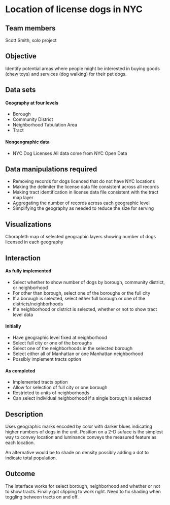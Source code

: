 # Location of license dogs in NYC

## Team members
Scott Smith, solo project

## Objective
Identify potential areas where people might be interested in buying goods (chew toys) and services (dog walking)
for their pet dogs.

## Data sets
#### Geography at four levels
* Borough
* Community District
* Neighborhood Tabulation Area
* Tract
#### Nongeographic data
* NYC Dog Licenses
All data come from NYC Open Data

## Data manipulations required
* Removing records for dogs licenced that do not have NYC locations
* Making the delimiter the license data file consistent across all records
* Making tract identification in license data file consistent with the tract map layer
* Aggregating the number of records across each geographic level
* Simplifying the geography as needed to reduce the size for serving

## Visualizations
Choropleth map of selected geographic layers showing number of dogs licensed in each geography

## Interaction
#### As fully implemented
* Select whether to show number of dogs by borough, community district, or neighborhood
* For other than borough, select one of the boroughs or the full city
* If a borough is selected, select either full borough or one of the districts/neighborhoods
* If a neighborhood or district is selected, whether or not to show tract level data

#### Initially
* Have geographic level fixed at neighborhood
* Select full city or one of the boroughs
* Select one of the neighborhoods in the selected borough
* Select either all of Manhattan or one Manhattan neighborhood
* Possibly implement tracts option

#### As completed
* Implemented tracts option
* Allow for selection of full city or one borough
* Restricted to units of neighborhoods
* Can select individual neighborhood if a single borough is selected

## Description
Uses geographic marks encoded by color with darker blues indicating
higher numbers of dogs in the unit. Position on a 2-D suface is the
simplest way to convey location and luminance conveys the measured
feature as each location.

An alternative would be to shade on density possibly adding a dot to
indicate total population.

## Outcome
The interface works for select borough, neighborhood and
whether or not to show tracts. 
Finally got clipping to work right. Need to fix shading when
toggling between tracts on and off.
